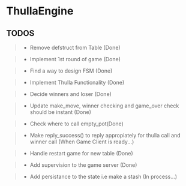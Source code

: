 # ThullaEngine

## TODOS

>- Remove defstruct from Table (Done)

>- Implement 1st round of game (Done)

>- Find a way to design FSM (Done)

>- Implement Thulla Functionality (Done)

>- Decide winners and loser (Done)

>- Update make_move, winner checking and game_over check should be instant (Done)

>- Check where to call empty_pot(Done)

>- Make reply_success() to reply appropiately for thulla call and winner call (When Game Client is ready...)

>- Handle restart game for new table (Done)
 
>- Add supervision to the game server (Done)

>- Add persistance to the state i.e make a stash (In process...)




